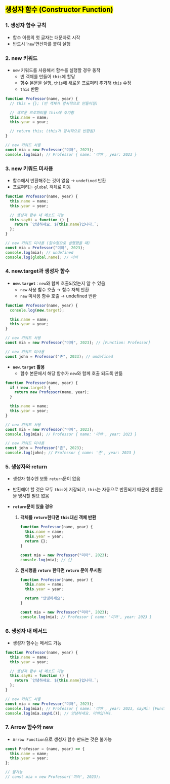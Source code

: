 ## <mark color="#fbc956">생성자 함수 (Constructor Function)</mark>

### **1. 생성자 함수 규칙**

- 함수 이름의 첫 글자는 대문자로 시작
- 반드시 ‘`new`’연산자를 붙여 실행

### 2. new 키워드

- `new` 키워드를 사용해서 함수를 실행할 경우 동작
  - 빈 객체를 만들어 `this`에 할당
  - 함수 본문을 실행, `this`에 새로운 프로퍼티 추가해 `this` 수정
  - `this` 반환

```jsx
function Professor(name, year) {
  // this = {}; (빈 객체가 암시적으로 만들어짐)

  // 새로운 프로퍼티를 this에 추가함
  this.name = name;
  this.year = year;

  // return this; (this가 암시적으로 반환됨)
}

// new 키워드 사용
const mia = new Professor("미아", 2023);
console.log(mia); // Professor { name: '미아', year: 2023 }
```

### 3. new 키워드 미사용

- 함수에서 반환해주는 것이 없음 → `undefined` 반환
- 프로퍼티는 `global` 객체로 이동

```jsx
function Professor(name, year) {
  this.name = name;
  this.year = year;

  // 생성자 함수 내 메소드 가능
  this.sayHi = function () {
    return `안녕하세요. ${this.name}입니다.`;
  };
}

// new 키워드 미사용 (함수형으로 실행했을 때)
const mia = Professor("미아", 2023);
console.log(mia); // undefined
console.log(global.name); // 미아
```

### 4. new.target과 생성자 함수

- **`new.target`** : `new`와 함께 호출되었는지 알 수 있음
  - `new` 사용 함수 호출 → 함수 자체 반환
  - `new` 미사용 함수 호출 → undefined 반환

```jsx
function Professor(name, year) {
  console.log(new.target);

  this.name = name;
  this.year = year;
}

// new 키워드 사용
const mia = new Professor("미아", 2023); // [Function: Professor]

// new 키워드 미사용
const john = Professor("존", 2023); // undefined
```

- **`new.target` 활용**
  - 함수 본문에서 해당 함수가 `new`와 함께 호출 되도록 만듦

```jsx
function Professor(name, year) {
  if (!new.target) {
    return new Professor(name, year);
  }

  this.name = name;
  this.year = year;
}

// new 키워드 사용
const mia = new Professor("미아", 2023);
console.log(mia); // Professor { name: '미아', year: 2023 }

// new 키워드 미사용
const john = Professor("존", 2023);
console.log(john); // Professor { name: '존', year: 2023 }
```

### 5. 생성자와 return

- 생성자 함수엔 보통 `return`문이 없음
- 반환해야 할 것은 모두 `this`에 저장되고, `this`는 자동으로 반환되기 때문에 반환문을 명시할 필요 없음
- **`return`문이 있을 경우**

  1. **객체를 `return`한다면 `this`대신 객체 반환**

     ```jsx
     function Professor(name, year) {
       this.name = name;
       this.year = year;
       return {};
     }

     const mia = new Professor("미아", 2023);
     console.log(mia); // {}
     ```

  2. **원시형을 `return` 한다면 `return` 문이 무시됨**

     ```jsx
     function Professor(name, year) {
       this.name = name;
       this.year = year;

       return "안녕하세요";
     }

     const mia = new Professor("미아", 2023);
     console.log(mia); // Professor { name: '미아', year: 2023 }
     ```

### 6. 생성자 내 메서드

- 생성자 함수는 메서드 가능

```jsx
function Professor(name, year) {
  this.name = name;
  this.year = year;

  // 생성자 함수 내 메소드 가능
  this.sayHi = function () {
    return `안녕하세요. ${this.name}입니다.`;
  };
}

// new 키워드 사용
const mia = new Professor("미아", 2023);
console.log(mia); // Professor { name: '미아', year: 2023, sayHi: [Function (anonymous)] }
console.log(mia.sayHi()); // 안녕하세요. 미아입니다.
```

### 7. Arrow 함수와 new

- `Arrow Function`으로 생성자 함수 만드는 것은 불가능

```jsx
const Professor = (name, year) => {
  this.name = name;
  this.year = year;
};

// 불가능
// const mia = new Professor('미아', 2023);
```
